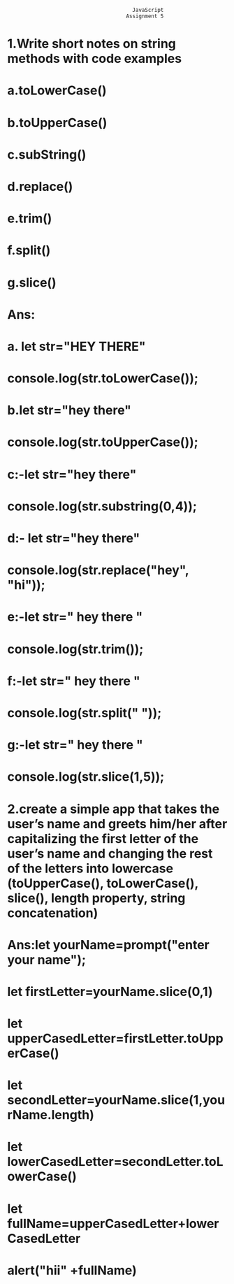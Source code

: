                                             JavaScript
                                          Assignment 5
# 1.Write short notes on string methods with code examples
# a.toLowerCase()
# b.toUpperCase()
# c.subString()
# d.replace()
# e.trim()
# f.split()
# g.slice()
# Ans:
# a. let str="HEY THERE"
# console.log(str.toLowerCase());
# b.let str="hey there"
# console.log(str.toUpperCase());
# c:-let str="hey there"
# console.log(str.substring(0,4));
# d:- let str="hey there"
# console.log(str.replace("hey", "hi"));
# e:-let str=" hey there  "
# console.log(str.trim());
# f:-let str=" hey there "
# console.log(str.split(" "));
# g:-let str=" hey there "
# console.log(str.slice(1,5));

# 2.create a simple app that takes the user’s name and greets him/her after capitalizing the first letter of the user’s name and changing the rest of the letters into lowercase (toUpperCase(), toLowerCase(), slice(), length property, string concatenation)

# Ans:let yourName=prompt("enter your name");
# let firstLetter=yourName.slice(0,1)
# let upperCasedLetter=firstLetter.toUpperCase()
# let secondLetter=yourName.slice(1,yourName.length)
# let lowerCasedLetter=secondLetter.toLowerCase()
# let fullName=upperCasedLetter+lowerCasedLetter
# alert("hii" +fullName)